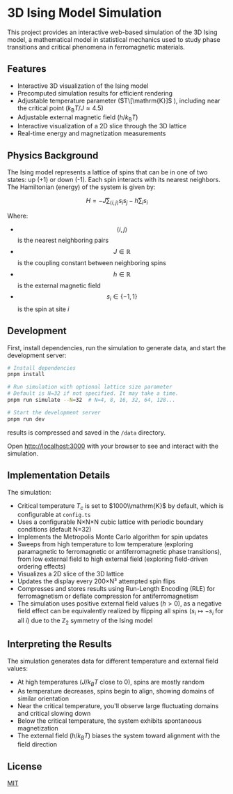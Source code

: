 # 3D Ising Model Simulation

This project provides an interactive web-based simulation of the 3D Ising model, a mathematical model in statistical mechanics used to study phase transitions and critical phenomena in ferromagnetic materials.

## Features

- Interactive 3D visualization of the Ising model
- Precomputed simulation results for efficient rendering
- Adjustable temperature parameter ($T\[\mathrm{K}]$
  ), including near the critical point ($k_{\mathrm B}T/J \approx 4.5$)
- Adjustable external magnetic field ($h/k_{\mathrm B}T$)
- Interactive visualization of a 2D slice through the 3D lattice
- Real-time energy and magnetization measurements

## Physics Background

The Ising model represents a lattice of spins that can be in one of two states: up (+1) or down (-1). Each spin interacts with its nearest neighbors. The Hamiltonian (energy) of the system is given by:

```math
H = -J \sum_{\langle i, j\rangle} s_{i} s_{j} - h \sum_{i} s_{i}
```

Where:

- $${\langle i, j\rangle} $$ is the nearest neighboring pairs
- $$J \in \mathbb{R}$$ is the coupling constant between neighboring spins
- $$h \in \mathbb{R}$$ is the external magnetic field
- $$s_{i} \in \lbrace-1, 1\rbrace$$ is the spin at site $i$

## Development

First, install dependencies, run the simulation to generate data, and start the development server:

```bash
# Install dependencies
pnpm install

# Run simulation with optional lattice size parameter
# Default is N=32 if not specified. It may take a time.
pnpm run simulate --N=32  # N=4, 8, 16, 32, 64, 128...

# Start the development server
pnpm run dev
```

results is compressed and saved in the `/data` directory.

Open [http://localhost:3000](http://localhost:3000) with your browser to see and interact with the simulation.

## Implementation Details

The simulation:

- Critical temperature $T_{c}$ is set to $1000\\mathrm{K}$ by default, which is configurable at `config.ts`
- Uses a configurable N×N×N cubic lattice with periodic boundary conditions (default N=32)
- Implements the Metropolis Monte Carlo algorithm for spin updates
- Sweeps from high temperature to low temperature (exploring paramagnetic to ferromagnetic or antiferromagnetic phase transitions), from low external field to high external field (exploring field-driven ordering effects)
- Visualizes a 2D slice of the 3D lattice
- Updates the display every 200×N³ attempted spin flips
- Compresses and stores results using Run-Length Encoding (RLE) for ferromagnetism or deflate compression for antiferromagnetism
- The simulation uses positive external field values ($h > 0$), as a negative field effect can be equivalently realized by flipping all spins ($s_i \mapsto -s_i$ for all $i$) due to the $\mathbb{Z}_2$ symmetry of the Ising model

## Interpreting the Results

The simulation generates data for different temperature and external field values:

- At high temperatures ($J/k_BT$ close to 0), spins are mostly random
- As temperature decreases, spins begin to align, showing domains of similar orientation
- Near the critical temperature, you'll observe large fluctuating domains and critical slowing down
- Below the critical temperature, the system exhibits spontaneous magnetization
- The external field ($h/k_BT$) biases the system toward alignment with the field direction

## License

[MIT](https://choosealicense.com/licenses/mit/)
